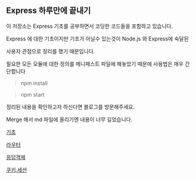 ## Express 하루만에 끝내기

이 저장소는 Express 기초를 공부하면서 코딩한 코드들을 포함하고 있습니다.

Express 에 대한 기초이지만 기초가 아닐수 있는것이 Node.js 와 Express에 숙달된

사용자 관점으로 정리를 했기 때문입니다.

필요한 모든 모듈에 대한 정의를 메니페스트 파일에 해놓았기 때문에 사용법은 매우 간단합니다


>npm install


>npm start

정리된 내용을 확인하고자 하신다면 블로그를 방문해주세요.

Merge 해서 md 파일에 올리기엔 내용이 너무 길었습니다.

[기초](http://hwangtan.tistory.com/65)

[라우터](http://hwangtan.tistory.com/66)

[응답객체](http://hwangtan.tistory.com/67)

[쿠키,세션](http://hwangtan.tistory.com/68)




